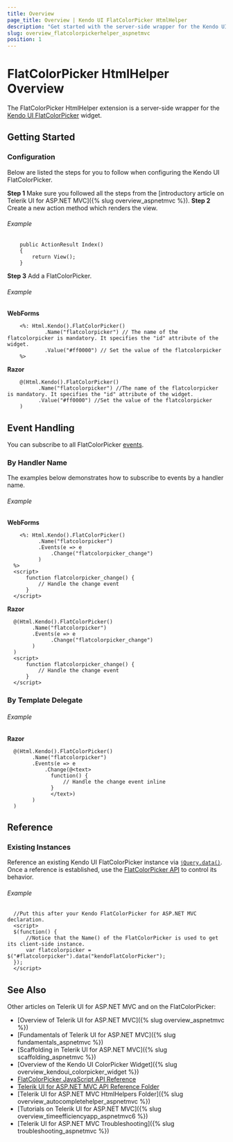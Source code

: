 ```yaml
---
title: Overview
page_title: Overview | Kendo UI FlatColorPicker HtmlHelper
description: "Get started with the server-side wrapper for the Kendo UI FlatColorPicker widget for ASP.NET MVC."
slug: overview_flatcolorpickerhelper_aspnetmvc
position: 1
---
```


# FlatColorPicker HtmlHelper Overview

The FlatColorPicker HtmlHelper extension is a server-side wrapper for the [Kendo UI FlatColorPicker](/api/javascript/ui/flatcolorpicker) widget.

## Getting Started

### Configuration

Below are listed the steps for you to follow when configuring the Kendo UI FlatColorPicker.

**Step 1** Make sure you followed all the steps from the [introductory article on Telerik UI for ASP.NET MVC]({% slug overview_aspnetmvc %}).
**Step 2** Create a new action method which renders the view.

###### Example

        public ActionResult Index()
        {
            return View();
        }

**Step 3** Add a FlatColorPicker.

###### Example

**WebForms**

        <%: Html.Kendo().FlatColorPicker()
                .Name("flatcolorpicker") // The name of the flatcolorpicker is mandatory. It specifies the "id" attribute of the widget.
                .Value("#ff0000") // Set the value of the flatcolorpicker
        %>

**Razor**

        @(Html.Kendo().FlatColorPicker()
              .Name("flatcolorpicker") //The name of the flatcolorpicker is mandatory. It specifies the "id" attribute of the widget.
              .Value("#ff0000") //Set the value of the flatcolorpicker
        )

## Event Handling

You can subscribe to all FlatColorPicker [events](/api/javascript/ui/flatcolorpicker#events).

### By Handler Name

The examples below demonstrates how to subscribe to events by a handler name.

###### Example

**WebForms**

        <%: Html.Kendo().FlatColorPicker()
              .Name("flatcolorpicker")
              .Events(e => e
                  .Change("flatcolorpicker_change")
              )
      %>
      <script>
          function flatcolorpicker_change() {
              // Handle the change event
          }
      </script>

**Razor**

      @(Html.Kendo().FlatColorPicker()
            .Name("flatcolorpicker")
            .Events(e => e
                  .Change("flatcolorpicker_change")
            )
      )
      <script>
          function flatcolorpicker_change() {
              // Handle the change event
          }
      </script>

### By Template Delegate

###### Example

**Razor**

      @(Html.Kendo().FlatColorPicker()
            .Name("flatcolorpicker")
            .Events(e => e
                .Change(@<text>
                  function() {
                      // Handle the change event inline
                  }
                  </text>)
            )
      )

## Reference

### Existing Instances

Reference an existing Kendo UI FlatColorPicker instance via [`jQuery.data()`](http://api.jquery.com/jQuery.data/). Once a reference is established, use the [FlatColorPicker API](/api/javascript/ui/flatcolorpicker#methods) to control its behavior.

###### Example

      //Put this after your Kendo FlatColorPicker for ASP.NET MVC declaration.
      <script>
      $(function() {
          //Notice that the Name() of the FlatColorPicker is used to get its client-side instance.
          var flatcolorpicker = $("#flatcolorpicker").data("kendoFlatColorPicker");
      });
      </script>

## See Also

Other articles on Telerik UI for ASP.NET MVC and on the FlatColorPicker:

* [Overview of Telerik UI for ASP.NET MVC]({% slug overview_aspnetmvc %})
* [Fundamentals of Telerik UI for ASP.NET MVC]({% slug fundamentals_aspnetmvc %})
* [Scaffolding in Telerik UI for ASP.NET MVC]({% slug scaffolding_aspnetmvc %})
* [Overview of the Kendo UI ColorPicker Widget]({% slug overview_kendoui_colorpicker_widget %})
* [FlatColorPicker JavaScript API Reference](/api/javascript/ui/flatcolorpicker)
* [Telerik UI for ASP.NET MVC API Reference Folder](/api/aspnet-mvc/Kendo.Mvc/AggregateFunction)
* [Telerik UI for ASP.NET MVC HtmlHelpers Folder]({% slug overview_autocompletehelper_aspnetmvc %})
* [Tutorials on Telerik UI for ASP.NET MVC]({% slug overview_timeefficiencyapp_aspnetmvc6 %})
* [Telerik UI for ASP.NET MVC Troubleshooting]({% slug troubleshooting_aspnetmvc %})
